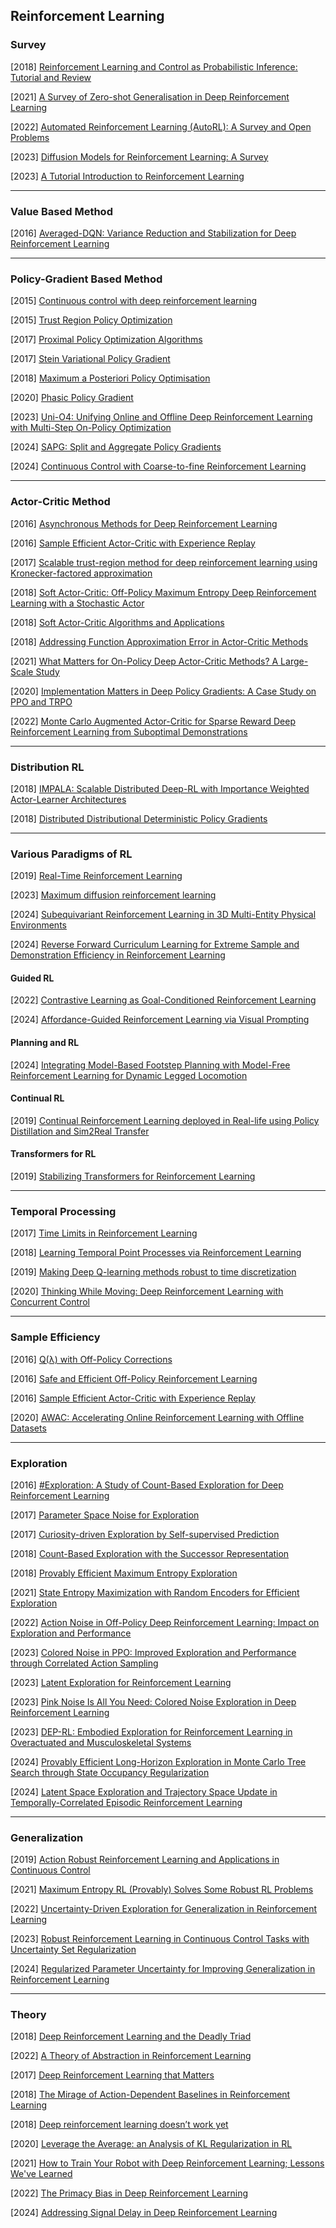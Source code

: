 ## Reinforcement Learning

### Survey

[2018] [Reinforcement Learning and Control as Probabilistic Inference: Tutorial and Review](https://arxiv.org/abs/1805.00909)

[2021] [A Survey of Zero-shot Generalisation in Deep Reinforcement Learning](https://arxiv.org/abs/2111.09794)

[2022] [Automated Reinforcement Learning (AutoRL): A Survey and Open Problems](https://arxiv.org/abs/2201.03916)

[2023] [Diffusion Models for Reinforcement Learning: A Survey](https://arxiv.org/abs/2311.01223)

[2023] [A Tutorial Introduction to Reinforcement Learning](https://arxiv.org/abs/2304.00803)

---

### Value Based Method

[2016] [Averaged-DQN: Variance Reduction and Stabilization for Deep Reinforcement Learning](https://arxiv.org/abs/1611.01929)

---

### Policy-Gradient  Based Method

[2015] [Continuous control with deep reinforcement learning](https://arxiv.org/abs/1509.02971)

[2015] [Trust Region Policy Optimization](https://arxiv.org/abs/1502.05477)

[2017] [Proximal Policy Optimization Algorithms](https://arxiv.org/abs/1707.06347)

[2017] [Stein Variational Policy Gradient](https://arxiv.org/abs/1704.02399)

[2018] [Maximum a Posteriori Policy Optimisation](https://arxiv.org/abs/1806.06920)

[2020] [Phasic Policy Gradient](https://arxiv.org/abs/2009.04416)

[2023] [Uni-O4: Unifying Online and Offline Deep Reinforcement Learning with Multi-Step On-Policy Optimization](https://arxiv.org/abs/2311.03351)

[2024] [SAPG: Split and Aggregate Policy Gradients](https://arxiv.org/abs/2407.20230)

[2024] [Continuous Control with Coarse-to-fine Reinforcement Learning](https://arxiv.org/abs/2407.07787)

---

### Actor-Critic Method

[2016] [Asynchronous Methods for Deep Reinforcement Learning](https://arxiv.org/abs/1602.01783)

[2016] [Sample Efficient Actor-Critic with Experience Replay](https://arxiv.org/abs/1611.01224)

[2017] [Scalable trust-region method for deep reinforcement learning using Kronecker-factored approximation](https://arxiv.org/abs/1708.05144)

[2018] [Soft Actor-Critic: Off-Policy Maximum Entropy Deep Reinforcement Learning with a Stochastic Actor](https://arxiv.org/abs/1801.01290)

[2018] [Soft Actor-Critic Algorithms and Applications](https://arxiv.org/abs/1812.05905)

[2018] [Addressing Function Approximation Error in Actor-Critic Methods](https://arxiv.org/abs/1802.09477)

[2021] [What Matters for On-Policy Deep Actor-Critic Methods? A Large-Scale Study](https://openreview.net/pdf?id=nIAxjsniDzg)

[2020] [Implementation Matters in Deep Policy Gradients: A Case Study on PPO and TRPO](https://arxiv.org/abs/2005.12729)

[2022] [Monte Carlo Augmented Actor-Critic for Sparse Reward Deep Reinforcement Learning from Suboptimal Demonstrations](https://arxiv.org/abs/2210.07432)

---

### Distribution RL

[2018] [IMPALA: Scalable Distributed Deep-RL with Importance Weighted Actor-Learner Architectures](https://arxiv.org/abs/1802.01561)

[2018] [Distributed Distributional Deterministic Policy Gradients](https://arxiv.org/abs/1804.08617)

---

### Various Paradigms of RL

[2019] [Real-Time Reinforcement Learning](https://arxiv.org/abs/1911.04448)

[2023] [Maximum diffusion reinforcement learning](https://arxiv.org/abs/2309.15293)

[2024] [Subequivariant Reinforcement Learning in 3D Multi-Entity Physical Environments](https://arxiv.org/abs/2407.12505)

[2024] [Reverse Forward Curriculum Learning for Extreme Sample and Demonstration Efficiency in Reinforcement Learning](https://arxiv.org/abs/2405.03379)

#### Guided RL

[2022] [Contrastive Learning as Goal-Conditioned Reinforcement Learning](https://arxiv.org/abs/2206.07568)

[2024] [Affordance-Guided Reinforcement Learning via Visual Prompting](https://arxiv.org/abs/2407.10341)

#### Planning and RL

[2024] [Integrating Model-Based Footstep Planning with Model-Free Reinforcement Learning for Dynamic Legged Locomotion](https://arxiv.org/abs/2408.02662v1)

#### Continual RL

[2019] [Continual Reinforcement Learning deployed in Real-life using Policy Distillation and Sim2Real Transfer](https://arxiv.org/abs/1906.04452)

#### Transformers for RL

[2019] [Stabilizing Transformers for Reinforcement Learning](https://arxiv.org/abs/1910.06764)

---

### Temporal Processing

[2017] [Time Limits in Reinforcement Learning](https://arxiv.org/abs/1712.00378)

[2018] [Learning Temporal Point Processes via Reinforcement Learning](https://arxiv.org/abs/1811.05016)

[2019] [Making Deep Q-learning methods robust to time discretization](https://arxiv.org/abs/1901.09732)

[2020] [Thinking While Moving: Deep Reinforcement Learning with Concurrent Control](https://arxiv.org/abs/2004.06089)

---

### Sample Efficiency

[2016] [Q(λ) with Off-Policy Corrections](https://arxiv.org/abs/1602.04951)

[2016] [Safe and Efficient Off-Policy Reinforcement Learning](https://arxiv.org/abs/1606.02647)

[2016] [Sample Efficient Actor-Critic with Experience Replay](https://arxiv.org/abs/1611.01224)

[2020] [AWAC: Accelerating Online Reinforcement Learning with Offline Datasets](https://arxiv.org/abs/2006.09359)

---

### Exploration

[2016] [#Exploration: A Study of Count-Based Exploration for Deep Reinforcement Learning](https://arxiv.org/abs/1611.04717)

[2017] [Parameter Space Noise for Exploration](https://arxiv.org/abs/1706.01905#)

[2017] [Curiosity-driven Exploration by Self-supervised Prediction](https://arxiv.org/abs/1705.05363)

[2018] [Count-Based Exploration with the Successor Representation](https://arxiv.org/abs/1807.11622)

[2018] [Provably Efficient Maximum Entropy Exploration](https://arxiv.org/abs/1812.02690)

[2021] [State Entropy Maximization with Random Encoders for Efficient Exploration](https://arxiv.org/abs/2102.09430)

[2022] [Action Noise in Off-Policy Deep Reinforcement Learning: Impact on Exploration and Performance](https://arxiv.org/abs/2206.03787)

[2023] [Colored Noise in PPO: Improved Exploration and Performance through Correlated Action Sampling](https://arxiv.org/abs/2312.11091)

[2023] [Latent Exploration for Reinforcement Learning](https://arxiv.org/abs/2305.20065)

[2023] [Pink Noise Is All You Need: Colored Noise Exploration in Deep Reinforcement Learning](https://openreview.net/pdf?id=hQ9V5QN27eS) 

[2023] [DEP-RL: Embodied Exploration for Reinforcement Learning in Overactuated and Musculoskeletal Systems](https://arxiv.org/abs/2206.00484)

[2024] [Provably Efficient Long-Horizon Exploration in Monte Carlo Tree Search through State Occupancy Regularization](https://arxiv.org/abs/2407.05511)

[2024] [Latent Space Exploration and Trajectory Space Update in Temporally-Correlated Episodic Reinforcement Learning](https://openreview.net/pdf?id=e8dcuniLcA)

---

### Generalization

[2019] [Action Robust Reinforcement Learning and Applications in Continuous Control](https://arxiv.org/abs/1901.09184)

[2021] [Maximum Entropy RL (Provably) Solves Some Robust RL Problems](https://arxiv.org/abs/2103.06257)

[2022] [Uncertainty-Driven Exploration for Generalization in Reinforcement Learning](https://openreview.net/pdf/f9c29a329faa3971ff4fd4b8b50fd51f2c999334.pdf)

[2023] [Robust Reinforcement Learning in Continuous Control Tasks with Uncertainty Set Regularization](https://arxiv.org/abs/2207.02016)

[2024] [Regularized Parameter Uncertainty for Improving Generalization in Reinforcement Learning](https://openaccess.thecvf.com/content/CVPR2024/papers/Moure_Regularized_Parameter_Uncertainty_for_Improving_Generalization_in_Reinforcement_Learning_CVPR_2024_paper.pdf)

---

### Theory

[2018] [Deep Reinforcement Learning and the Deadly Triad](https://arxiv.org/abs/1812.02648)

[2022] [A Theory of Abstraction in Reinforcement Learning](https://arxiv.org/abs/2203.00397)

[2017] [Deep Reinforcement Learning that Matters](https://arxiv.org/abs/1709.06560)

[2018] [The Mirage of Action-Dependent Baselines in Reinforcement Learning](https://arxiv.org/abs/1802.10031)

[2018] [Deep reinforcement learning doesn’t work yet](https://www.alexirpan.com/2018/02/14/rl-hard.html)

[2020] [Leverage the Average: an Analysis of KL Regularization in RL](https://arxiv.org/abs/2003.14089)

[2021] [How to Train Your Robot with Deep Reinforcement Learning; Lessons We've Learned](https://arxiv.org/abs/2102.02915)

[2022] [The Primacy Bias in Deep Reinforcement Learning](https://arxiv.org/abs/2205.07802)

[2024] [Addressing Signal Delay in Deep Reinforcement Learning](https://openreview.net/pdf?id=Z8UfDs4J46)